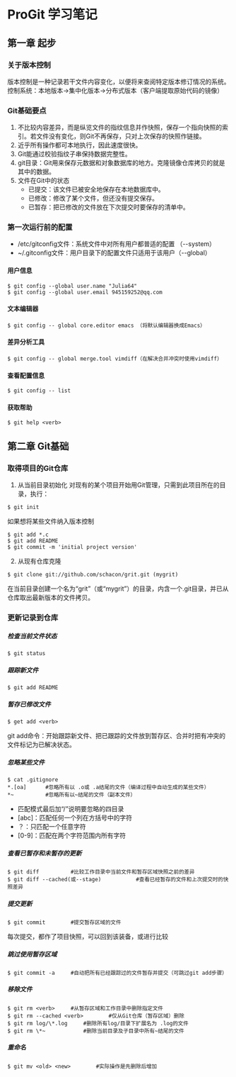 # ProGit 学习笔记
## 第一章 起步
### 关于版本控制
版本控制是一种记录若干文件内容变化，以便将来查阅特定版本修订情况的系统。
控制系统：本地版本->集中化版本->分布式版本（客户端提取原始代码的镜像）
### Git基础要点
1. 不比较内容差异，而是纵览文件的指纹信息并作快照，保存一个指向快照的索引。若文件没有变化，则Git不再保存，只对上次保存的快照作链接。
2. 近乎所有操作都可本地执行，因此速度很快。
3. Git能通过校验指纹子串保持数据完整性。
4. git目录：Git用来保存元数据和对象数据库的地方。克隆镜像仓库拷贝的就是其中的数据。
5. 文件在Git中的状态 
	* 已提交：该文件已被安全地保存在本地数据库中。
	* 已修改：修改了某个文件，但还没有提交保存。
	* 已暂存：把已修改的文件放在下次提交时要保存的清单中。

### 第一次运行前的配置
* /etc/gitconfig文件：系统文件中对所有用户都普适的配置 （--system）
* ~/.gitconfig文件：用户目录下的配置文件只适用于该用户（--global）
#### 用户信息
```
$ git config --global user.name "Julia64"
$ git config --global user.email 945159252@qq.com
```
#### 文本编辑器
```
$ git config -- global core.editor emacs （将默认编辑器换成Emacs）
```
#### 差异分析工具
```
$ git config -- global merge.tool vimdiff（在解决合并冲突时使用vimdiff）
```
#### 查看配置信息
```
$ git config -- list
```
#### 获取帮助
```
$ git help <verb>
```

## 第二章 Git基础
### 取得项目的Git仓库
1. 从当前目录初始化
对现有的某个项目开始用Git管理，只需到此项目所在的目录，执行：
```
$ git init
```
如果想将某些文件纳入版本控制
```
$ git add *.c
$ git add README
$ git commit -m 'initial project version'
```
2. 从现有仓库克隆
```
$ git clone git://github.com/schacon/grit.git (mygrit)
```
在当前目录创建一个名为“grit”（或“mygrit”）的目录，内含一个.git目录，并已从仓库取出最新版本的文件拷贝。

### 更新记录到仓库

##### 检查当前文件状态

```
$ git status
```
##### 跟踪新文件
```
$ git add README
```
##### 暂存已修改文件
```
$ get add <verb>
```
git add命令：开始跟踪新文件、把已跟踪的文件放到暂存区、合并时把有冲突的文件标记为已解决状态。
##### 忽略某些文件
```
$ cat .gitignore
*.[oa]		#忽略所有以 .o或 .a结尾的文件（编译过程中自动生成的某些文件）
*~			#忽略所有以~结尾的文件（副本文件）
```
* 匹配模式最后加“/”说明要忽略的四目录
* [abc]：匹配任何一个列在方括号中的字符
* ？：只匹配一个任意字符
* [0-9]：匹配在两个字符范围内所有字符

##### 查看已暂存和未暂存的更新
```
$ git diff			#比较工作目录中当前文件和暂存区域快照之前的差异
$ git diff --cached(或--stage)			#查看已经暂存的文件和上次提交时的快照差异
```
##### 提交更新
```
$ git commit		#提交暂存区域的文件
```
每次提交，都作了项目快照，可以回到该装备，或进行比较
##### 跳过使用暂存区域
```
$ git commit -a		#自动把所有已经跟踪过的文件暂存并提交（可跳过git add步骤）
```
##### 移除文件
```
$ git rm <verb>		#从暂存区域和工作目录中删除指定文件
$ git rm --cached <verb>		#仅从Git仓库（暂存区域）删除
$ git rm log/\*.log		#删除所有log/目录下扩展名为 .log的文件
$ git rm \*~			#删除当前目录及子目录中所有~结尾的文件
```
##### 重命名
```
$ git mv <old> <new>		#实际操作是先删除后增加
```